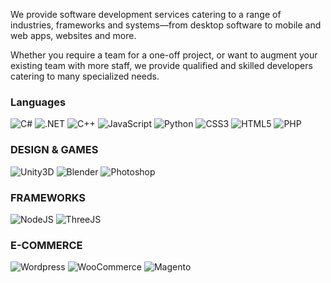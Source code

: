 We provide software development services catering to a range of industries,
frameworks and systems&mdash;from desktop software to mobile and web apps,
websites and more.

Whether you require a team for a one-off project, or want to augment your
existing team with more staff, we provide qualified and skilled developers
catering to many specialized needs.

### Languages

<img class="icon" title="C#" alt="C#" src="https://cdn.jsdelivr.net/gh/devicons/devicon/icons/csharp/csharp-original.svg" />
<img class="icon" title=".NET" src="https://cdn.jsdelivr.net/gh/devicons/devicon/icons/dot-net/dot-net-original-wordmark.svg" />
<img class="icon" title="C++" src="https://cdn.jsdelivr.net/gh/devicons/devicon/icons/cplusplus/cplusplus-original.svg" />
<img class="icon" title="JavaScript" src="https://cdn.jsdelivr.net/gh/devicons/devicon/icons/javascript/javascript-original.svg" />
<img class="icon" title="Python" src="https://cdn.jsdelivr.net/gh/devicons/devicon/icons/python/python-original-wordmark.svg" />
<img class="icon" title="CSS3" src="https://cdn.jsdelivr.net/gh/devicons/devicon/icons/css3/css3-original.svg" />
<img class="icon" title="HTML5" src="https://cdn.jsdelivr.net/gh/devicons/devicon/icons/html5/html5-original.svg" />
<img class="icon" title="PHP" src="https://cdn.jsdelivr.net/gh/devicons/devicon/icons/php/php-original.svg" />

### DESIGN & GAMES
<img class="icon" title="Unity3D" src="https://cdn.jsdelivr.net/gh/devicons/devicon/icons/unity/unity-original-wordmark.svg" />
<img class="icon" title="Blender" src="https://www.blender.org/wp-content/uploads/2015/03/blender_logo_socket-1-1280x391.png" />
<img class="icon" title="Photoshop" src="https://cdn.jsdelivr.net/gh/devicons/devicon/icons/photoshop/photoshop-plain.svg" />

### FRAMEWORKS
<img class="icon" title="NodeJS" src="https://cdn.jsdelivr.net/gh/devicons/devicon/icons/nodejs/nodejs-original-wordmark.svg" />
<img class="icon" title="ThreeJS" src="https://cdn.jsdelivr.net/gh/devicons/devicon/icons/threejs/threejs-original.svg" />

### E-COMMERCE
<img class="icon" title="Wordpress" src="https://cdn.jsdelivr.net/gh/devicons/devicon/icons/wordpress/wordpress-original.svg" />
<img class="icon" title="WooCommerce" src="https://cdn.jsdelivr.net/gh/devicons/devicon/icons/woocommerce/woocommerce-original.svg" />
<img class="icon" title="Magento" src="https://cdn.jsdelivr.net/gh/devicons/devicon/icons/magento/magento-original.svg" />